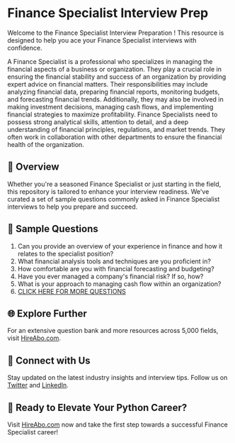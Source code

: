 # Finance Specialist Interview Prep

Welcome to the Finance Specialist Interview Preparation ! This resource is designed to help you ace your Finance Specialist interviews with confidence.

A Finance Specialist is a professional who specializes in managing the financial aspects of a business or organization. They play a crucial role in ensuring the financial stability and success of an organization by providing expert advice on financial matters. Their responsibilities may include analyzing financial data, preparing financial reports, monitoring budgets, and forecasting financial trends. Additionally, they may also be involved in making investment decisions, managing cash flows, and implementing financial strategies to maximize profitability. Finance Specialists need to possess strong analytical skills, attention to detail, and a deep understanding of financial principles, regulations, and market trends. They often work in collaboration with other departments to ensure the financial health of the organization.

## 🚀 Overview

Whether you're a seasoned Finance Specialist or just starting in the field, this repository is tailored to enhance your interview readiness. We've curated a set of sample questions commonly asked in Finance Specialist interviews to help you prepare and succeed.

## 📝 Sample Questions

1. Can you provide an overview of your experience in finance and how it relates to the specialist position?
2. What financial analysis tools and techniques are you proficient in?
3. How comfortable are you with financial forecasting and budgeting?
4. Have you ever managed a company's financial risk? If so, how?
5. What is your approach to managing cash flow within an organization?
6. [CLICK HERE FOR MORE QUESTIONS](https://hireabo.com/job/1_2_34/Finance%20Specialist)

## 🌐 Explore Further

For an extensive question bank and more resources across 5,000 fields, visit [HireAbo.com](https://www.hireabo.com).

## 📱 Connect with Us

Stay updated on the latest industry insights and interview tips. Follow us on [Twitter](https://twitter.com/hireabo) and [LinkedIn](https://www.linkedin.com/in/hire-abo-3609972a8/).

## 🚀 Ready to Elevate Your Python Career?

Visit [HireAbo.com](https://www.hireabo.com) now and take the first step towards a successful Finance Specialist career!